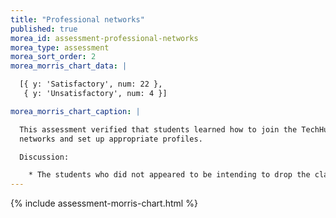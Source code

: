 ```yaml
---
title: "Professional networks"
published: true
morea_id: assessment-professional-networks
morea_type: assessment
morea_sort_order: 2
morea_morris_chart_data: |

  [{ y: 'Satisfactory', num: 22 },
   { y: 'Unsatisfactory', num: 4 }]

morea_morris_chart_caption: |

  This assessment verified that students learned how to join the TechHui and LinkedIn professional
  networks and set up appropriate profiles. 

  Discussion:

    * The students who did not appeared to be intending to drop the class. 
---
```


{%  include assessment-morris-chart.html  %}

